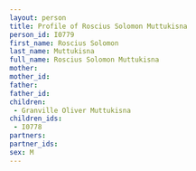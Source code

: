 ```yaml
---
layout: person
title: Profile of Roscius Solomon Muttukisna
person_id: I0779
first_name: Roscius Solomon
last_name: Muttukisna
full_name: Roscius Solomon Muttukisna
mother: 
mother_id: 
father: 
father_id: 
children:
 - Granville Oliver Muttukisna
children_ids:
 - I0778
partners:
partner_ids:
sex: M
---
```


